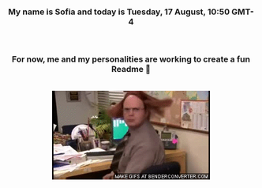 


<div align="center">
<h3 >My name is Sofia and today is Tuesday, 17 August, 10:50 GMT-4</h3><br>
<h3 >For now, me and my personalities are working to create a fun Readme 👋
</h3><br>
<img src='img/dwight.gif' alt='working...'/>
</div>
